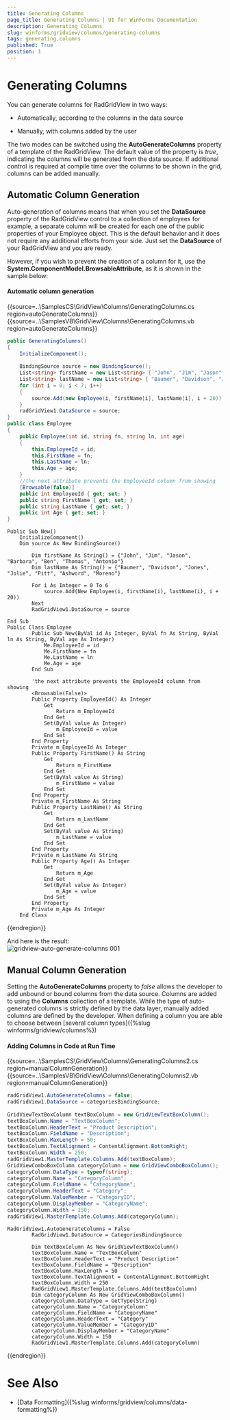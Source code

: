 ```yaml
---
title: Generating Columns
page_title: Generating Columns | UI for WinForms Documentation
description: Generating Columns
slug: winforms/gridview/columns/generating-columns
tags: generating,columns
published: True
position: 1
---
```


# Generating Columns

You can generate columns for RadGridView in two ways:

* Automatically, according to the columns in the data source

* Manually, with columns added by the user

The two modes can be switched using the __AutoGenerateColumns__ property of a template of the RadGridView. The default value of the property is *true*, indicating the columns will be generated from the data source. If additional control is required at compile time over the columns to be shown in the grid, columns can be added manually.

## Automatic Column Generation

Auto-generation of columns means that when you set the __DataSource__ property of the RadGridView  control to a collection of employees for example, a separate column will be created for each one of the public properties of your Employee object. This is the default behavior and it does not require any additional efforts from your side. Just set the __DataSource__ of your RadGridView and you are ready.

However, if you wish to prevent the creation of a column for it, use the __System.ComponentModel.BrowsableAttribute__, as it is shown in the sample below:

#### Automatic column generation

{{source=..\SamplesCS\GridView\Columns\GeneratingColumns.cs region=autoGenerateColumns}} 
{{source=..\SamplesVB\GridView\Columns\GeneratingColumns.vb region=autoGenerateColumns}} 

````C#
public GeneratingColumns()
{
    InitializeComponent();
    
    BindingSource source = new BindingSource();
    List<string> firstName = new List<string> { "John", "Jim", "Jason", "Barbara", "Ben", "Thomas", "Antonio"};
    List<string> lastName = new List<string> { "Baumer", "Davidson", "Jones", "Jolie", "Pitt", "Ashword", "Moreno" };
    for (int i = 0; i < 7; i++)
    {
        source.Add(new Employee(i, firstName[i], lastName[i], i + 20));
    }
    radGridView1.DataSource = source;
}
public class Employee
{
    public Employee(int id, string fn, string ln, int age)
    {
        this.EmployeeId = id;
        this.FirstName = fn;
        this.LastName = ln;
        this.Age = age;
    }
    //the next attribute prevents the EmployeeId column from showing
    [Browsable(false)]
    public int EmployeeId { get; set; }
    public string FirstName { get; set; }
    public string LastName { get; set; }
    public int Age { get; set; }
}

````
````VB.NET
Public Sub New()
    InitializeComponent()
    Dim source As New BindingSource()

        Dim firstName As String() = {"John", "Jim", "Jason", "Barbara", "Ben", "Thomas", "Antonio"}
        Dim lastName As String() = {"Baumer", "Davidson", "Jones", "Jolie", "Pitt", "Ashword", "Moreno"}

        For i As Integer = 0 To 6
            source.Add(New Employee(i, firstName(i), lastName(i), i + 20))
        Next
        RadGridView1.DataSource = source

End Sub
Public Class Employee
        Public Sub New(ByVal id As Integer, ByVal fn As String, ByVal ln As String, ByVal age As Integer)
            Me.EmployeeId = id
            Me.FirstName = fn
            Me.LastName = ln
            Me.Age = age
        End Sub

        'the next attribute prevents the EmployeeId column from showing
        <Browsable(False)> _
        Public Property EmployeeId() As Integer
            Get
                Return m_EmployeeId
            End Get
            Set(ByVal value As Integer)
                m_EmployeeId = value
            End Set
        End Property
        Private m_EmployeeId As Integer
        Public Property FirstName() As String
            Get
                Return m_FirstName
            End Get
            Set(ByVal value As String)
                m_FirstName = value
            End Set
        End Property
        Private m_FirstName As String
        Public Property LastName() As String
            Get
                Return m_LastName
            End Get
            Set(ByVal value As String)
                m_LastName = value
            End Set
        End Property
        Private m_LastName As String
        Public Property Age() As Integer
            Get
                Return m_Age
            End Get
            Set(ByVal value As Integer)
                m_Age = value
            End Set
        End Property
        Private m_Age As Integer
    End Class

````

{{endregion}}

And here is the result:<br>![gridview-auto-generate-columns 001](images/gridview-auto-generate-columns001.png)

## Manual Column Generation 

Setting the __AutoGenerateColumns__ property to *false* allows the developer to add unbound or bound columns from the data source. Columns are added to using the __Columns__ collection of a template. While the type of auto-generated columns is strictly defined by the data layer, manually added columns are defined by the developer. When defining a column you are able to choose between [several column types]({%slug winforms/gridview/columns%})

#### Adding Columns in Code at Run Time

{{source=..\SamplesCS\GridView\Columns\GeneratingColumns2.cs region=manualColumnGeneration}} 
{{source=..\SamplesVB\GridView\Columns\GeneratingColumns2.vb region=manualColumnGeneration}} 

````C#
radGridView1.AutoGenerateColumns = false;
radGridView1.DataSource = categoriesBindingSource;
            
GridViewTextBoxColumn textBoxColumn = new GridViewTextBoxColumn();
textBoxColumn.Name = "TextBoxColumn";
textBoxColumn.HeaderText = "Product Description";
textBoxColumn.FieldName = "Description";
textBoxColumn.MaxLength = 50;
textBoxColumn.TextAlignment = ContentAlignment.BottomRight;
textBoxColumn.Width = 250;
radGridView1.MasterTemplate.Columns.Add(textBoxColumn);
GridViewComboBoxColumn categoryColumn = new GridViewComboBoxColumn();
categoryColumn.DataType = typeof(string);
categoryColumn.Name = "CategoryColumn";
categoryColumn.FieldName = "CategoryName";
categoryColumn.HeaderText = "Category";
categoryColumn.ValueMember = "CategoryID";
categoryColumn.DisplayMember = "CategoryName";
categoryColumn.Width = 150;
radGridView1.MasterTemplate.Columns.Add(categoryColumn);

````
````VB.NET
RadGridView1.AutoGenerateColumns = False
        RadGridView1.DataSource = CategoriesBindingSource

        Dim textBoxColumn As New GridViewTextBoxColumn()
        textBoxColumn.Name = "TextBoxColumn"
        textBoxColumn.HeaderText = "Product Description"
        textBoxColumn.FieldName = "Description"
        textBoxColumn.MaxLength = 50
        textBoxColumn.TextAlignment = ContentAlignment.BottomRight
        textBoxColumn.Width = 250
        RadGridView1.MasterTemplate.Columns.Add(textBoxColumn)
        Dim categoryColumn As New GridViewComboBoxColumn()
        categoryColumn.DataType = GetType(String)
        categoryColumn.Name = "CategoryColumn"
        categoryColumn.FieldName = "CategoryName"
        categoryColumn.HeaderText = "Category"
        categoryColumn.ValueMember = "CategoryID"
        categoryColumn.DisplayMember = "CategoryName"
        categoryColumn.Width = 150
        RadGridView1.MasterTemplate.Columns.Add(categoryColumn)

````

{{endregion}} 

# See Also

 * [Data Formatting]({%slug winforms/gridview/columns/data-formatting%})